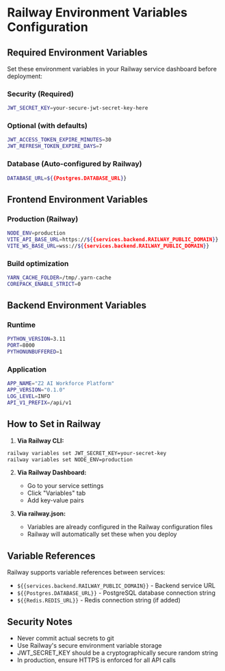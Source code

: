 # Railway Environment Variables Configuration

## Required Environment Variables

Set these environment variables in your Railway service dashboard before deployment:

### Security (Required)
```bash
JWT_SECRET_KEY=your-secure-jwt-secret-key-here
```

### Optional (with defaults)
```bash
JWT_ACCESS_TOKEN_EXPIRE_MINUTES=30
JWT_REFRESH_TOKEN_EXPIRE_DAYS=7
```

### Database (Auto-configured by Railway)
```bash
DATABASE_URL=${{Postgres.DATABASE_URL}}
```

## Frontend Environment Variables

### Production (Railway)
```bash
NODE_ENV=production
VITE_API_BASE_URL=https://${{services.backend.RAILWAY_PUBLIC_DOMAIN}}
VITE_WS_BASE_URL=wss://${{services.backend.RAILWAY_PUBLIC_DOMAIN}}
```

### Build optimization
```bash
YARN_CACHE_FOLDER=/tmp/.yarn-cache
COREPACK_ENABLE_STRICT=0
```

## Backend Environment Variables

### Runtime
```bash
PYTHON_VERSION=3.11
PORT=8000
PYTHONUNBUFFERED=1
```

### Application
```bash
APP_NAME="Z2 AI Workforce Platform"
APP_VERSION="0.1.0"
LOG_LEVEL=INFO
API_V1_PREFIX=/api/v1
```

## How to Set in Railway

1. **Via Railway CLI:**
```bash
railway variables set JWT_SECRET_KEY=your-secret-key
railway variables set NODE_ENV=production
```

2. **Via Railway Dashboard:**
   - Go to your service settings
   - Click "Variables" tab
   - Add key-value pairs

3. **Via railway.json:**
   - Variables are already configured in the Railway configuration files
   - Railway will automatically set these when you deploy

## Variable References

Railway supports variable references between services:
- `${{services.backend.RAILWAY_PUBLIC_DOMAIN}}` - Backend service URL
- `${{Postgres.DATABASE_URL}}` - PostgreSQL database connection string
- `${{Redis.REDIS_URL}}` - Redis connection string (if added)

## Security Notes

- Never commit actual secrets to git
- Use Railway's secure environment variable storage
- JWT_SECRET_KEY should be a cryptographically secure random string
- In production, ensure HTTPS is enforced for all API calls